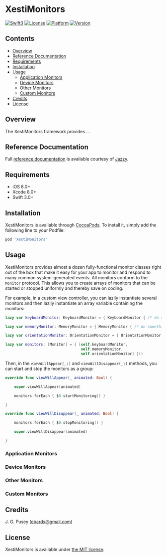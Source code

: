 # XestiMonitors

[![Swift3](https://img.shields.io/badge/Swift-3.0-blue.svg)](https://developer.apple.com/swift/)
[![License](https://img.shields.io/cocoapods/l/XestiMonitors.svg)](http://cocoapods.org/pods/XestiMonitors)
[![Platform](https://img.shields.io/cocoapods/p/XestiMonitors.svg)](http://cocoapods.org/pods/XestiMonitors)
[![Version](https://img.shields.io/cocoapods/v/XestiMonitors.svg)](http://cocoapods.org/pods/XestiMonitors)

## Contents

* [Overview](#overview)
* [Reference Documentation](#reference_documentation)
* [Requirements](#requirements)
* [Installation](#installation)
* [Usage](#usage)
    * [Application Monitors](#application_monitors)
    * [Device Monitors](#device_monitors)
    * [Other Monitors](#other_monitors)
    * [Custom Monitors](#custom_monitors)
* [Credits](#credits)
* [License](#license)

## <a name="overview">Overview</a>

The XestiMonitors framework provides ...

## <a name="reference_documentation">Reference Documentation</a>

Full [reference documentation][refdocs] is available courtesy of [Jazzy][jazzy].

## <a name="requirements">Requirements</a>

- iOS 8.0+
- Xcode 8.0+
- Swift 3.0+

## <a name="installation">Installation</a>

XestiMonitors is available through [CocoaPods][cocoapods]. To install it,
simply add the following line to your Podfile:

```ruby
pod 'XestiMonitors'
```

## <a name="usage">Usage</a>

XestiMonitors provides almost a dozen fully-functional monitor classes right
out of the box that make it easy for your app to monitor and respond to many
common system-generated events. All monitors conform to the `Monitor` protocol.
This allows you to create arrays of monitors that can be started or stopped
uniformly and thereby save on coding.

For example, in a custom view controller, you can lazily instantiate several
monitors and then lazily instantiate an array variable containing the monitors:

```swift
lazy var keyboardMonitor: KeyboardMonitor = { KeyboardMonitor { /* do something… */ } }()

lazy var memoryMonitor: MemoryMonitor = { MemoryMonitor { /* do something… */ } }()

lazy var orientationMonitor: OrientationMonitor = { OrientationMonitor { /* do something… */ } }()

lazy var monitors: [Monitor] = { [self.keyboardMonitor,
                                  self.memoryMonitor,
                                  self.orientationMonitor] }()
```

Then, in the `viewWillAppear(_:)` and `viewWillDisappear(_:)` methods, you can
start and stop the monitors as a group:

```swift
override func viewWillAppear(_ animated: Bool) {

    super.viewWillAppear(animated)

    monitors.forEach { $0.startMonitoring() }

}

override func viewWillDisappear(_ animated: Bool) {

    monitors.forEach { $0.stopMonitoring() }

    super.viewWillDisappear(animated)

}
```

### <a name="application_monitors">Application Monitors</a>

### <a name="device_monitors">Device Monitors</a>

### <a name="other_monitors">Other Monitors</a>

### <a name="custom_monitors">Custom Monitors</a>

## <a name="credits">Credits</a>

J. G. Pusey (ebardx@gmail.com)

## <a name="license">License</a>

XestiMonitors is available under [the MIT license][license].

[cocoapods]:    http://cocoapods.org
[jazzy]:        https://github.com/realm/jazzy
[license]:      https://github.com/eBardX/XestiMonitors/blob/master/LICENSE.md
[refdocs]:      https://eBardX.github.io/XestiMonitors/
